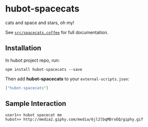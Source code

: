# hubot-spacecats

cats and space and stars, oh my!

See [`src/spacecats.coffee`](src/spacecats.coffee) for full documentation.

## Installation

In hubot project repo, run:

`npm install hubot-spacecats --save`

Then add **hubot-spacecats** to your `external-scripts.json`:

```json
["hubot-spacecats"]
```

## Sample Interaction

```
user1>> hubot spacecat me
hubot>> http://media2.giphy.com/media/6jl2lbqMDrxEQ/giphy.gif
```

